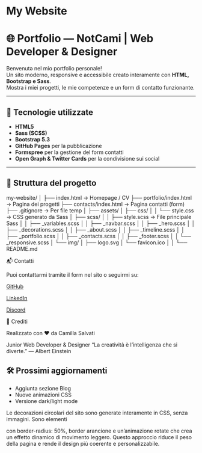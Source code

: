# My Website

# 🌐 Portfolio — NotCami | Web Developer & Designer

Benvenutə nel mio portfolio personale!  
Un sito moderno, responsive e accessibile creato interamente con **HTML, Bootstrap e Sass**.  
Mostra i miei progetti, le mie competenze e un form di contatto funzionante.

---

## 🚀 Tecnologie utilizzate

- **HTML5**
- **Sass (SCSS)**
- **Bootstrap 5.3**
- **GitHub Pages** per la pubblicazione
- **Formspree** per la gestione del form contatti
- **Open Graph & Twitter Cards** per la condivisione sui social

---

## 🧩 Struttura del progetto

my-website/
│
├── index.html → Homepage / CV
├── portfolio/index.html → Pagina dei progetti
├── contacts/index.html → Pagina contatti (form)
├── .gitignore → Per file temp
│
├── assets/
│ ├── css/
│ │ └── style.css → CSS generato da Sass
│ ├── scss/
│ │ ├── style.scss → File principale Sass
│ │ ├── \_variables.scss
│ │ ├── \_navbar.scss
│ │ ├── \_hero.scss
│ │ ├── \_decorations.scss
│ │ ├── \_about.scss
│ │ ├── \_timeline.scss
│ │ ├── \_portfolio.scss
│ │ ├── \_contacts.scss
│ │ ├── \_footer.scss
│ │ └── \_responsive.scss
│ └── img/
│ ├── logo.svg
│ └── favicon.ico
│
│
└── README.md

📬 Contatti

Puoi contattarmi tramite il form nel sito o seguirmi su:

[GitHub](https://github.com/ItsNotCami)

[LinkedIn](https://www.linkedin.com/in/camilla-salvati-44432b312/)

[Discord](https://discord.com/invite/pmD75pjj6h)

📢 Crediti

Realizzato con ❤️ da Camilla Salvati

Junior Web Developer & Designer
“La creatività è l’intelligenza che si diverte.” — Albert Einstein

## 🛠️ Prossimi aggiornamenti

- Aggiunta sezione Blog
- Nuove animazioni CSS
- Versione dark/light mode

Le decorazioni circolari del sito sono generate interamente in CSS, senza immagini.
Sono elementi <div> con border-radius: 50%, border arancione e un’animazione rotate che crea un effetto dinamico di movimento leggero.
Questo approccio riduce il peso della pagina e rende il design più coerente e personalizzabile.
